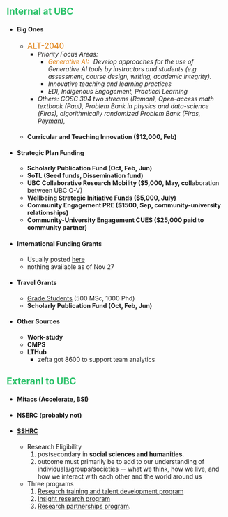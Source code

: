 ## <font color="#2DC26B">Internal at UBC</font>
* #### Big Ones
	* <font color="#de7802" size=+1> ALT-2040</font>
		* *Priority Focus Areas:*
			* *<font color="#de7802">Generative AI:</font>   Develop approaches for the use of Generative AI tools by instructors and students (e.g. assessment, course design, writing, academic integrity).*
			- *Innovative teaching and learning practices*
			- *EDI, Indigenous Engagement, Practical Learning* 
		* *Others: COSC 304 two streams (Ramon), Open-access math textbook (Paul), Problem Bank in physics and data-science (Firas), algorithmically randomized Problem Bank (Firas, Peyman),*  
	* #### Curricular and Teaching Innovation ($12,000, Feb)
	
* #### Strategic Plan Funding [ ](https://fundingcalls.strategicplan.ubc.ca/)
	* **Scholarly Publication Fund (Oct, Feb, Jun) [ ](https://scholcomm.ubc.ca/ubc-scholarly-publication-subvention-fund/)**
	* **SoTL (Seed funds, Dissemination fund)**
	* **UBC Collaborative Research Mobility ($5,000, May, coll**aboration between UBC O-V)
	* **Wellbeing Strategic Initiative Funds ($5,000, July)**
	* **Community Engagement PRE ($1500, Sep, community-university relationships)**
	* **Community-University Engagement CUES ($25,000 paid to community partner)**
* #### International Funding Grants
	* Usually posted [here](https://global.ok.ubc.ca/faculty-resources/funding-opportunities/) 
	* nothing available as of Nov 27
* #### Travel Grants
	* [Grade Students](https://science.ok.ubc.ca/awards/travel-grants/) (500 MSc, 1000 Phd)
	* **Scholarly Publication Fund (Oct, Feb, Jun) [ ](https://scholcomm.ubc.ca/ubc-scholarly-publication-subvention-fund/)**
* #### Other Sources
	* **Work-study**
	* **CMPS**
	* **LTHub**
		* zefta got 8600 to support team analytics 
## <font color="#2DC26B">Exteranl to UBC</font>
* #### Mitacs (Accelerate, BSI)
* #### NSERC (probably not)
* #### [SSHRC](https://www.sshrc-crsh.gc.ca/home-accueil-eng.aspx)
	* Research Eligibility
		1. postsecondary in **social sciences and humanities**.
		2. outcome must primarily be to add to our understanding of individuals/groups/societies -- what we think, how we live, and how we interact with each other and the world around us
	* Three programs
		1. [Research training and talent development program](https://www.sshrc-crsh.gc.ca/funding-financement/umbrella_programs-programme_cadre/talent-eng.aspx)
		2. [Insight research program](https://www.sshrc-crsh.gc.ca/funding-financement/umbrella_programs-programme_cadre/insight-savoir-eng.aspx) 
		3. [Research partnerships program](https://www.sshrc-crsh.gc.ca/funding-financement/umbrella_programs-programme_cadre/connection-connexion-eng.aspx).
